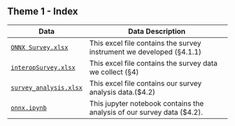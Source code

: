 ## Theme 1 - Index
|Data|Data Description|
|----|-----------------|
|[`ONNX Survey.xlsx`](/Theme1/ONNX%20Survey.xlsx)| This excel file contains the survey instrument we developed (§4.1.1)|
|[`interopSurvey.xlsx`](/Theme1/interopSurvey.xlsx)| This excel file contains the survey data we collect (§4)|
|[`survey_analysis.xlsx`](/Theme21/survey_analysis.xlsx)| This excel file contains our survey analysis data.($4.2)|
|[`onnx.ipynb`](/Theme1/onnx.ipynb)| This jupyter notebook contains the analysis of our survey data ($4.2). 